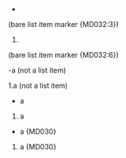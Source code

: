 

-
(bare list item marker {MD032:3})

1.
(bare list item marker {MD032:6})

-a
(not a list item)

1.a
(not a list item)

- a

1. a

-  a {MD030}

1.  a {MD030}
